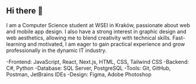 ## Hi there 👋

I am a Computer Science student at WSEI in Kraków, passionate about web and mobile app design. I also have a strong interest in graphic design and web aesthetics, allowing me to blend creativity with technical skills. Fast-learning and motivated, I am eager to gain practical experience and grow professionally in the dynamic IT industry.

-Frontend: JavaScript, React, Next.js, HTML, CSS, Tailwind CSS
-Backend: C#, Python
-Database: SQL Server, PostgreSQL 
-Tools: Git, GitHub, Postman, JetBrains IDEs 
-Design: Figma, Adobe Photoshop

